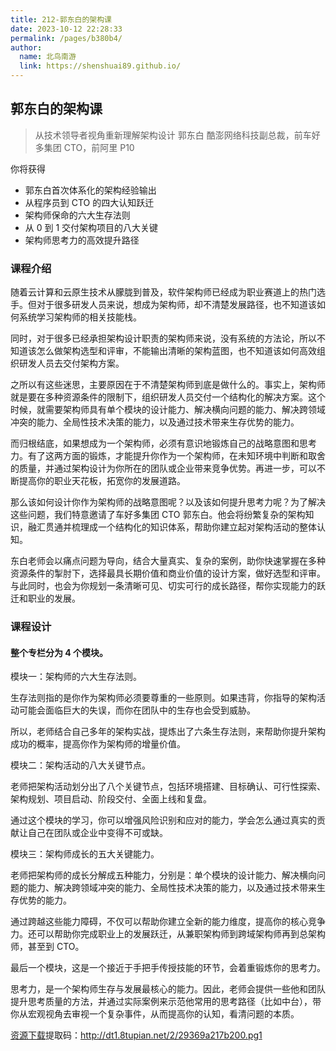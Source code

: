 ```yaml
---
title: 212-郭东白的架构课
date: 2023-10-12 22:28:33
permalink: /pages/b380b4/
author: 
  name: 北鸟南游
  link: https://shenshuai89.github.io/
---
```

## 郭东白的架构课

> 从技术领导者视角重新理解架构设计
> 郭东白  酷澎网络科技副总裁，前车好多集团 CTO，前阿里 P10

你将获得

- 郭东白首次体系化的架构经验输出
- 从程序员到 CTO 的四大认知跃迁
- 架构师保命的六大生存法则
- 从 0 到 1 交付架构项目的八大关键
- 架构师思考力的高效提升路径

### 课程介绍

随着云计算和云原生技术从朦胧到普及，软件架构师已经成为职业赛道上的热门选手。但对于很多研发人员来说，想成为架构师，却不清楚发展路径，也不知道该如何系统学习架构师的相关技能栈。

同时，对于很多已经承担架构设计职责的架构师来说，没有系统的方法论，所以不知道该怎么做架构选型和评审，不能输出清晰的架构蓝图，也不知道该如何高效组织研发人员去交付架构方案。

之所以有这些迷思，主要原因在于不清楚架构师到底是做什么的。事实上，架构师就是要在多种资源条件的限制下，组织研发人员交付一个结构化的解决方案。这个时候，就需要架构师具有单个模块的设计能力、解决横向问题的能力、解决跨领域冲突的能力、全局性技术决策的能力，以及通过技术带来生存优势的能力。

而归根结底，如果想成为一个架构师，必须有意识地锻炼自己的战略意图和思考力。有了这两方面的锻炼，才能提升你作为一个架构师，在未知环境中判断和取舍的质量，并通过架构设计为你所在的团队或企业带来竞争优势。再进一步，可以不断提高你的职业天花板，拓宽你的发展道路。

那么该如何设计你作为架构师的战略意图呢？以及该如何提升思考力呢？为了解决这些问题，我们特意邀请了车好多集团 CTO 郭东白。他会将纷繁复杂的架构知识，融汇贯通并梳理成一个结构化的知识体系，帮助你建立起对架构活动的整体认知。

东白老师会以痛点问题为导向，结合大量真实、复杂的案例，助你快速掌握在多种资源条件的掣肘下，选择最具长期价值和商业价值的设计方案，做好选型和评审。与此同时，也会为你规划一条清晰可见、切实可行的成长路径，帮你实现能力的跃迁和职业的发展。

### 课程设计

#### 整个专栏分为 4 个模块。

模块一：架构师的六大生存法则。

生存法则指的是你作为架构师必须要尊重的一些原则。如果违背，你指导的架构活动可能会面临巨大的失误，而你在团队中的生存也会受到威胁。

所以，老师结合自己多年的架构实战，提炼出了六条生存法则，来帮助你提升架构成功的概率，提高你作为架构师的增量价值。

模块二：架构活动的八大关键节点。

老师把架构活动划分出了八个关键节点，包括环境搭建、目标确认、可行性探索、架构规划、项目启动、阶段交付、全面上线和复盘。

通过这个模块的学习，你可以增强风险识别和应对的能力，学会怎么通过真实的贡献让自己在团队或企业中变得不可或缺。

模块三：架构师成长的五大关键能力。

老师把架构师的成长分解成五种能力，分别是：单个模块的设计能力、解决横向问题的能力、解决跨领域冲突的能力、全局性技术决策的能力，以及通过技术带来生存优势的能力。

通过跨越这些能力障碍，不仅可以帮助你建立全新的能力维度，提高你的核心竞争力。还可以帮助你完成职业上的发展跃迁，从兼职架构师到跨域架构师再到总架构师，甚至到 CTO。

最后一个模块，这是一个接近于手把手传授技能的环节，会着重锻炼你的思考力。

思考力，是一个架构师生存与发展最核心的能力。因此，老师会提供一些他和团队提升思考质量的方法，并通过实际案例来示范他常用的思考路径（比如中台），带你从宏观视角去审视一个复杂事件，从而提高你的认知，看清问题的本质。

[资源下载](https://pan.baidu.com/s/1YvCkBWjA1fC92BApMOStIA)提取码：http://dt1.8tupian.net/2/29369a217b200.pg1
